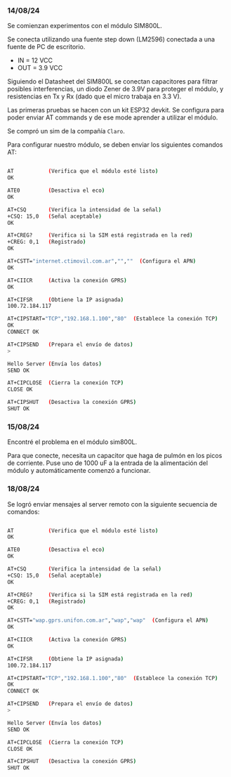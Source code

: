 ### 14/08/24

Se comienzan experimentos con el módulo SIM800L.

Se conecta utilizando una fuente step down (LM2596) conectada a una fuente de PC de escritorio.

* IN = 12 VCC
* OUT = 3.9 VCC

Siguiendo el Datasheet del SIM800L se conectan capacitores para filtrar posibles interferencias, un diodo Zener de 3.9V para proteger el módulo, y resistencias en Tx y Rx (dado que el micro trabaja en 3.3 V).

Las primeras pruebas se hacen con un kit ESP32 devkit. Se configura para poder enviar AT commands y de ese mode aprender a utilizar el módulo.

Se compró un sim de la compañía `Claro`.

Para configurar nuestro módulo, se deben enviar los siguientes comandos AT:

```bash

AT           (Verifica que el módulo esté listo)
OK

ATE0         (Desactiva el eco)
OK

AT+CSQ       (Verifica la intensidad de la señal)
+CSQ: 15,0   (Señal aceptable)
OK

AT+CREG?     (Verifica si la SIM está registrada en la red)
+CREG: 0,1   (Registrado)
OK

AT+CSTT="internet.ctimovil.com.ar","",""  (Configura el APN)
OK

AT+CIICR     (Activa la conexión GPRS)
OK

AT+CIFSR     (Obtiene la IP asignada)
100.72.184.117

AT+CIPSTART="TCP","192.168.1.100","80"  (Establece la conexión TCP)
OK
CONNECT OK

AT+CIPSEND   (Prepara el envío de datos)
>

Hello Server (Envía los datos)
SEND OK

AT+CIPCLOSE  (Cierra la conexión TCP)
CLOSE OK

AT+CIPSHUT   (Desactiva la conexión GPRS)
SHUT OK

```

### 15/08/24

Encontré el problema en el módulo sim800L.

Para que conecte, necesita un capacitor que haga de pulmón en los picos de corriente. Puse uno de 1000 uF a la entrada de la alimentación del módulo y automáticamente comenzó a funcionar.

### 18/08/24

Se logró enviar mensajes al server remoto con la siguiente secuencia de comandos:

```bash

AT           (Verifica que el módulo esté listo)
OK

ATE0         (Desactiva el eco)
OK

AT+CSQ       (Verifica la intensidad de la señal)
+CSQ: 15,0   (Señal aceptable)
OK

AT+CREG?     (Verifica si la SIM está registrada en la red)
+CREG: 0,1   (Registrado)
OK

AT+CSTT="wap.gprs.unifon.com.ar","wap","wap"  (Configura el APN)
OK

AT+CIICR     (Activa la conexión GPRS)
OK

AT+CIFSR     (Obtiene la IP asignada)
100.72.184.117

AT+CIPSTART="TCP","192.168.1.100","80"  (Establece la conexión TCP)
OK
CONNECT OK

AT+CIPSEND   (Prepara el envío de datos)
>

Hello Server (Envía los datos)
SEND OK

AT+CIPCLOSE  (Cierra la conexión TCP)
CLOSE OK

AT+CIPSHUT   (Desactiva la conexión GPRS)
SHUT OK

```
